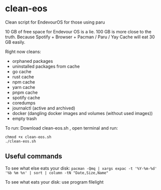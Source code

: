 # clean-eos
Clean script for EndevourOS for those using paru

10 GB of free space for Endevour OS is a lie. 100 GB is more close to the truth. Because Spotify + Browser + Pacman / Paru / Yay Cache will eat 30 GB easily.

Right now cleans:
* orphaned packages
* uninstalled packages from cache
* go cache
* rust cache
* npm cache
* yarn cache
* pnpm cache
* spotify cache
* coredumps
* journalctl (active and archived)
* docker (dangling docker images and volumes (without used images))
* empty trash

To run: Download clean-eos.sh , open terminal and run:
```
chmod +x clean-eos.sh
./clean-eos.sh
```

## Useful commands

To see what else eats your disk:
`pacman -Qmq | xargs expac -t '%Y-%m-%d' '%b %m %n' | sort | column -tN "Date,Size,Name"`

To see what eats your disk:
use program filelight
